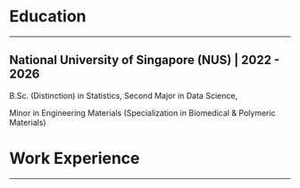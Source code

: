 # Education 
---
## **National University of Singapore (NUS) | 2022 - 2026**

B.Sc. (Distinction) in Statistics, Second Major in Data Science, 

Minor in Engineering Materials (Specialization in Biomedical & Polymeric Materials)

# Work Experience
---

